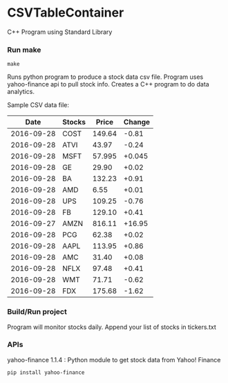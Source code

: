# CSVTableContainer
C++ Program using Standard Library

### Run make
```
make
```

Runs python program to produce a stock data csv file. Program uses yahoo-finance api to pull stock info.
Creates a C++ program to do data analytics.

Sample CSV data file:

| Date| Stocks| Price| Change | 
| --- | --- | --- | ---  | 
| 2016-09-28| COST| 149.64| -0.81 | 
| 2016-09-28| ATVI| 43.97| -0.24 | 
| 2016-09-28| MSFT| 57.995| +0.045 | 
| 2016-09-28| GE| 29.90| +0.02 | 
| 2016-09-28| BA| 132.23| +0.91 | 
| 2016-09-28| AMD| 6.55| +0.01 | 
| 2016-09-28| UPS| 109.25| -0.76 | 
| 2016-09-28| FB| 129.10| +0.41 | 
| 2016-09-27| AMZN| 816.11| +16.95 | 
| 2016-09-28| PCG| 62.38| +0.02 | 
| 2016-09-28| AAPL| 113.95| +0.86 | 
| 2016-09-28| AMC| 31.40| +0.08 | 
| 2016-09-28| NFLX| 97.48| +0.41 | 
| 2016-09-28| WMT| 71.71| -0.62 | 
| 2016-09-28| FDX| 175.68| -1.62 | 

### Build/Run project

Program will monitor stocks daily. Append your list of stocks in tickers.txt

### APIs
yahoo-finance 1.1.4 : Python module to get stock data from Yahoo! Finance

```
pip install yahoo-finance
```

